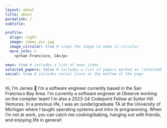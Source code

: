 ```yaml
---
layout: about
title: about
permalink: /
subtitle:

profile:
  align: right
  image: james_pic.jpg
  image_circular: true # crops the image to make it circular
  more_info: >
    <p>San Francisco, CA</p>

news: true # includes a list of news items
selected_papers: false # includes a list of papers marked as "selected={true}"
social: true # includes social icons at the bottom of the page
---
```


Hi, I’m James 👋 I’m a software engineer currently based in the San Francisco Bay Area. I'm currently a software engineer at Observe working on the compiler team! I'm also a 2023-24 Codepoint Fellow at Sutter Hill Ventures. In a previous life, I was an (under)graduate TA at the University of Michigan where I taught operating systems and intro to programming. When I’m not at work, you can catch me cooking/baking, hanging out with friends, and enjoying life in general!
